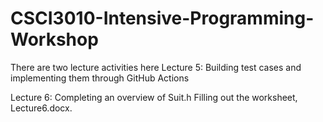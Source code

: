 # CSCI3010-Intensive-Programming-Workshop

There are two lecture activities here
Lecture 5:
  Building test cases and implementing them through GitHub Actions

Lecture 6:
  Completing an overview of Suit.h
  Filling out the worksheet, Lecture6.docx.
